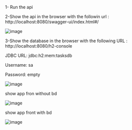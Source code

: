1- Run the api

2-Show the api in the browser with the followin url : http://localhost:8080/swagger-ui/index.html#/


![image](https://github.com/user-attachments/assets/f2680ca8-b5b0-4898-9ae3-9c3cb1d98497)


3-Show the database in the browser with the following URL : http://localhost:8080/h2-console

  JDBC URL:	jdbc:h2:mem:tasksdb
  
  Username:	sa
  
  Password: empty
  
  
  ![image](https://github.com/user-attachments/assets/30e943c9-00c1-4654-9faa-cb7fc4d62e51)

show app fron without  bd

![image](https://github.com/user-attachments/assets/c17db2d1-af0a-4851-8772-8187b174acd8)


show app front with bd

![image](https://github.com/user-attachments/assets/80283149-0787-4902-b7ae-14664f4917ab)




